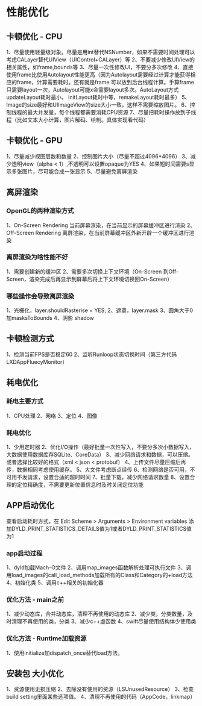 # 性能优化

## 卡顿优化 - CPU
1、尽量使用轻量级对象。尽量是用int替代NSNumber，如果不需要时间处理可以考虑CALayer替代UIView（UIControl+CALayer）等
2、不要减少修改UIView的相关属性，如frame,bounds等
3、尽量一次性修改UI，不要分多次修改
4、直接使用frame比使用Autolayout性能更高（因为Autolayout需要经过计算才能获得相应的frame，计算需要耗时。还有就是frame
可以放到后台线程计算。手算frame只需要layout一次，Autolayout可能x会需要layout多次。AutoLayout方式updateLayout耗时最小，
initLayout耗时中等，remakeLayout耗时最多）
5、Image的size最好和UIImageView的size大小一致，这样不需要缩放图片。
6、控制线程的最大并发量，每个线程都需要消耗CPU资源
7、尽量把耗时操作放到子线程（比如文本大小计算，图片解码、绘制。具体实现看代码）


## 卡顿优化 - GPU
1、尽量减少视图层数和数量
2、控制图片大小（尽量不超过4096*4096）
3、减少透明view（alpha < 1）,不透明可以设置opaque为YES
4、如果短时间需要s显示多张图片，尽可能合成一张显示
5、尽量避免离屏渲染


## 离屏渲染
### OpenGL的两种渲染方式
1、On-Screen Rendering 当前屏幕渲染，在当前显示的屏幕缓冲区进行渲染
2、Off-Screen Rendering 离屏渲染，在当前屏幕缓冲区外新开辟一个缓冲区进行渲染

### 离屏渲染为啥性能不好
1、需要创建新的缓冲区
2、需要多次切换上下文环境（On-Screen 到Off-Screen，渲染完成后再显示到屏幕后将上下文环境切换回On-Screen）

### 哪些操作会导致离屏渲染
1、光栅化，layer.shouldRasterise = YES;
2、遮罩，layer.mask
3、圆角大于0加masksToBounds
4、阴影 shadow


## 卡顿检测方式
1、检测当前FPS是否稳定60
2、监听Runloop状态切换时间（第三方代码LXDAppFluecyMonitor）


## 耗电优化
### 耗电主要方式
1、CPU处理
2、网络
3、定位
4、图像

### 耗电优化
1、少用定时器
2、优化I/O操作（最好批量一次性写入，不要分多次小数据写入，大数据使用数据库存SQLite、CoreData）
3、减少网络请求和数据，可以压缩。或者选择比较好的格式（xml < json < protobuf）
4、上传文件尽量压缩后再传，数据相同考虑使用缓存。
5、大文件考虑断点续传
6、检测网络是否可用，不可用不发请求，设置合适的超时时间
7、批量下载，减少网络请求数量
8、设置合理的定位精确度，不需要更新位置信息时及时关闭定位功能


## APP启动优化
查看启动耗时方式，在 Edit Scheme > Arguments > Environment variables 添加DYLD_PRINT_STATISTICS_DETAILS值为1或者DYLD_PRINT_STATISTICS值为1
 
### app启动过程
1、dyld加载Mach-O文件
2、调用map_images函数解析处理可执行文件
3、调用load_images的call_load_methods加载所有的Class和Category的+load方法
4、初始化类
5、调用c++相关的初始化器

### 优化方法 - main之前
1、减少动态库，合并动态库，清理不再使用的动态库
2、减少类，分类数量，及时清理不再使用的类，分类
3、减少c++虚函数
4、swift尽量使用结构体少使用类

### 优化方法 - Runtime加载资源
1、使用initialize加dispatch_once替代load方法。


## 安装包 大小优化
1、资源使用无损压缩
2、去除没有使用的资源（LSUnusedResource）
3、检查build setting里面某些选项值。
4、清理不再使用的代码（AppCode，linkmap）
